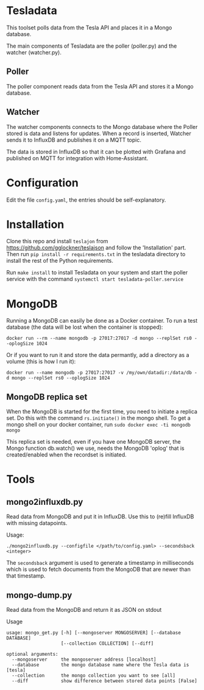 # Tesladata
This toolset polls data from the Tesla API and places it in a Mongo database.

The main components of Tesladata are the poller (poller.py) and the watcher (watcher.py).

## Poller
The poller component reads data from the Tesla API and stores it a Mongo database.

## Watcher
The watcher components connects to the Mongo database where the Poller stored is data and listens for updates. When a record is inserted, Watcher sends it to InfluxDB and publishes it on a MQTT topic.

The data is stored in InfluxDB so that it can be plotted with Grafana and published on MQTT for integration with Home-Assistant.

# Configuration
Edit the file `config.yaml`, the entries should be self-explanatory.

# Installation
Clone this repo and install `teslajon` from https://github.com/gglockner/teslajson and follow the 'Installation' part. Then run `pip install -r requirements.txt` in the tesladata directory to install the rest of the Python requirements.

Run `make install` to install Tesladata on your system and start the poller service with the command `systemctl start tesladata-poller.service`

# MongoDB
Running a MongoDB can easily be done as a Docker container. To run a test database (the data will be lost when the container is stopped):

`docker run --rm --name mongodb -p 27017:27017 -d mongo --replSet rs0 --oplogSize 1024`

Or if you want to run it and store the data permantly, add a directory as a volume (this is how I run it):

`docker run --name mongodb -p 27017:27017 -v /my/own/datadir:/data/db -d mongo --replSet rs0 --oplogSize 1024`

## MongoDB replica set
When the MongoDB is started for the first time, you need to initiate a replica set. Do this with the command `rs.initiate()` in the mongo shell. To get a mongo shell on your docker container, run `sudo docker exec -ti mongodb mongo`

This replica set is needed, even if you have one MongoDB server, the Mongo function db.watch() we use, needs the MongoDB 'oplog' that is created/enabled when the recordset is initiated.

# Tools
## mongo2influxdb.py 
Read data from MongoDB and put it in InfluxDB. Use this to (re)fill InfluxDB with missing datapoints. 

Usage:

```lang=shell
./mongo2influxdb.py --configfile </path/to/config.yaml> --secondsback <integer>
```

The `secondsback` argument is used to generate a timestamp in milliseconds which is used to fetch documents from the MongoDB that are newer than that timestamp.

## mongo-dump.py
Read data from the MongoDB and return it as JSON on stdout

Usage
```lang=shell
usage: mongo_get.py [-h] [--mongoserver MONGOSERVER] [--database DATABASE]
                    [--collection COLLECTION] [--diff]

optional arguments:
  --mongoserver     the mongoserver address [localhost]
  --database        the mongo database name where the Tesla data is [tesla]
  --collection      the mongo collection you want to see [all]
  --diff            show difference between stored data points [False]
```
